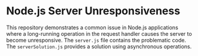 # Node.js Server Unresponsiveness

This repository demonstrates a common issue in Node.js applications where a long-running operation in the request handler causes the server to become unresponsive.  The `server.js` file contains the problematic code. The `serverSolution.js` provides a solution using asynchronous operations.